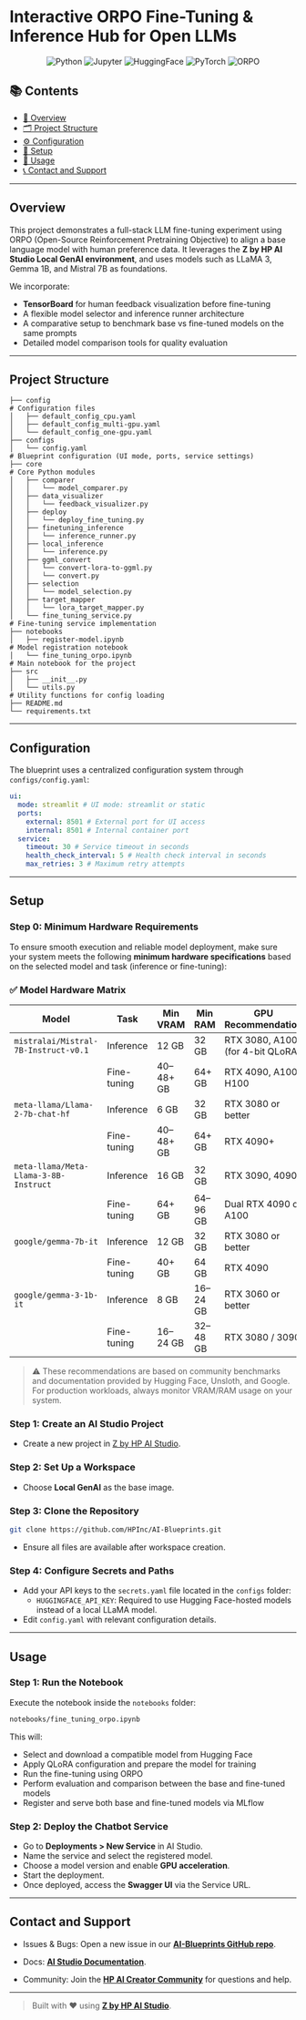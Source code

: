 # Interactive ORPO Fine-Tuning & Inference Hub for Open LLMs

<div align="center">

![Python](https://img.shields.io/badge/Python-3.10+-blue.svg?logo=python)
![Jupyter](https://img.shields.io/badge/Jupyter-supported-orange.svg?logo=jupyter)
![HuggingFace](https://img.shields.io/badge/Hugging--Face-model-yellow.svg?logo=huggingface)
![PyTorch](https://img.shields.io/badge/PyTorch-used-ee4c2c.svg?logo=pytorch)
![ORPO](https://img.shields.io/badge/ORPO-fine--tuning-lightblue.svg)

</div>

## 📚 Contents

- [🧠 Overview](#overview)
- [🗂 Project Structure](#project-structure)
- [⚙️ Configuration](#configuration)
- [🔧 Setup](#setup)
- [🚀 Usage](#usage)
- [📞 Contact and Support](#contact-and-support)

---

## Overview

This project demonstrates a full-stack LLM fine-tuning experiment using ORPO (Open-Source Reinforcement Pretraining Objective) to align a base language model with human preference data. It leverages the **Z by HP AI Studio Local GenAI environment**, and uses models such as LLaMA 3, Gemma 1B, and Mistral 7B as foundations.

We incorporate:

- **TensorBoard** for human feedback visualization before fine-tuning
- A flexible model selector and inference runner architecture
- A comparative setup to benchmark base vs fine-tuned models on the same prompts
- Detailed model comparison tools for quality evaluation

---

## Project Structure

```text
├── config                                                              # Configuration files
│   ├── default_config_cpu.yaml
│   ├── default_config_multi-gpu.yaml
│   └── default_config_one-gpu.yaml
├── configs
│   └── config.yaml                                                     # Blueprint configuration (UI mode, ports, service settings)
├── core                                                                # Core Python modules
│   ├── comparer
│   │   └── model_comparer.py
│   ├── data_visualizer
│   │   └── feedback_visualizer.py
│   ├── deploy
│   │   └── deploy_fine_tuning.py
│   ├── finetuning_inference
│   │   └── inference_runner.py
│   ├── local_inference
│   │   └── inference.py
│   ├── ggml_convert
│   │   └── convert-lora-to-ggml.py
│   │   └── convert.py
│   ├── selection
│   │   └── model_selection.py
│   ├── target_mapper
│   │   └── lora_target_mapper.py
│   └── fine_tuning_service.py                                          # Fine-tuning service implementation
├── notebooks
│   ├── register-model.ipynb                                           # Model registration notebook
│   └── fine_tuning_orpo.ipynb                                         # Main notebook for the project
├── src
│   ├── __init__.py
│   └── utils.py                                                        # Utility functions for config loading
├── README.md
└── requirements.txt
```

---

## Configuration

The blueprint uses a centralized configuration system through `configs/config.yaml`:

```yaml
ui:
  mode: streamlit # UI mode: streamlit or static
  ports:
    external: 8501 # External port for UI access
    internal: 8501 # Internal container port
  service:
    timeout: 30 # Service timeout in seconds
    health_check_interval: 5 # Health check interval in seconds
    max_retries: 3 # Maximum retry attempts
```

---

## Setup

### Step 0: Minimum Hardware Requirements

To ensure smooth execution and reliable model deployment, make sure your system meets the following **minimum hardware specifications** based on the selected model and task (inference or fine-tuning):

### ✅ Model Hardware Matrix

| **Model**                             | **Task**    | **Min VRAM** | **Min RAM** | **GPU Recommendation**           |
| ------------------------------------- | ----------- | ------------ | ----------- | -------------------------------- |
| `mistralai/Mistral-7B-Instruct-v0.1`  | Inference   | 12 GB        | 32 GB       | RTX 3080, A100 (for 4-bit QLoRA) |
|                                       | Fine-tuning | 40–48+ GB    | 64+ GB      | RTX 4090, A100, H100             |
| `meta-llama/Llama-2-7b-chat-hf`       | Inference   | 6 GB         | 32 GB       | RTX 3080 or better               |
|                                       | Fine-tuning | 40–48+ GB    | 64+ GB      | RTX 4090+                        |
| `meta-llama/Meta-Llama-3-8B-Instruct` | Inference   | 16 GB        | 32 GB       | RTX 3090, 4090                   |
|                                       | Fine-tuning | 64+ GB       | 64–96 GB    | Dual RTX 4090 or A100            |
| `google/gemma-7b-it`                  | Inference   | 12 GB        | 32 GB       | RTX 3080 or better               |
|                                       | Fine-tuning | 40+ GB       | 64 GB       | RTX 4090                         |
| `google/gemma-3-1b-it`                | Inference   | 8 GB         | 16–24 GB    | RTX 3060 or better               |
|                                       | Fine-tuning | 16–24 GB     | 32–48 GB    | RTX 3080 / 3090                  |

> ⚠️ These recommendations are based on community benchmarks and documentation provided by Hugging Face, Unsloth, and Google. For production workloads, always monitor VRAM/RAM usage on your system.

### Step 1: Create an AI Studio Project

- Create a new project in [Z by HP AI Studio](https://zdocs.datascience.hp.com/docs/aistudio/overview).

### Step 2: Set Up a Workspace

- Choose **Local GenAI** as the base image.

### Step 3: Clone the Repository

```bash
git clone https://github.com/HPInc/AI-Blueprints.git

```

- Ensure all files are available after workspace creation.

### Step 4: Configure Secrets and Paths

- Add your API keys to the `secrets.yaml` file located in the `configs` folder:
  - `HUGGINGFACE_API_KEY`: Required to use Hugging Face-hosted models instead of a local LLaMA model.
- Edit `config.yaml` with relevant configuration details.

---

## Usage

### Step 1: Run the Notebook

Execute the notebook inside the `notebooks` folder:

```bash
notebooks/fine_tuning_orpo.ipynb
```

This will:

- Select and download a compatible model from Hugging Face
- Apply QLoRA configuration and prepare the model for training
- Run the fine-tuning using ORPO
- Perform evaluation and comparison between the base and fine-tuned models
- Register and serve both base and fine-tuned models via MLflow

### Step 2: Deploy the Chatbot Service

- Go to **Deployments > New Service** in AI Studio.
- Name the service and select the registered model.
- Choose a model version and enable **GPU acceleration**.
- Start the deployment.
- Once deployed, access the **Swagger UI** via the Service URL.

---

## Contact and Support

- Issues & Bugs: Open a new issue in our [**AI-Blueprints GitHub repo**](https://github.com/HPInc/AI-Blueprints).

- Docs: [**AI Studio Documentation**](https://zdocs.datascience.hp.com/docs/aistudio/overview).

- Community: Join the [**HP AI Creator Community**](https://community.datascience.hp.com/) for questions and help.

---

> Built with ❤️ using [**Z by HP AI Studio**](https://www.hp.com/us-en/workstations/ai-studio.html).
